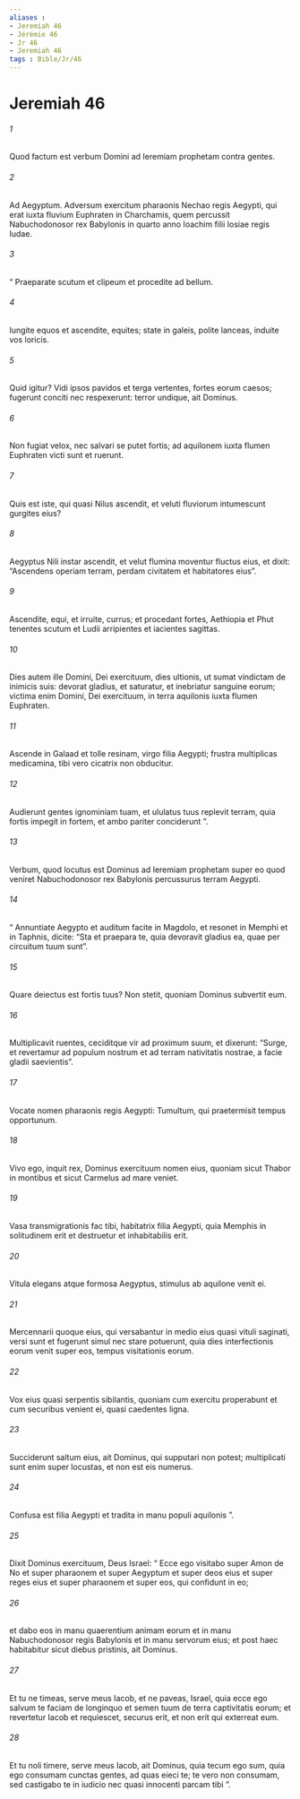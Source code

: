 ```yaml
---
aliases : 
- Jeremiah 46
- Jérémie 46
- Jr 46
- Jeremiah 46
tags : Bible/Jr/46
---
```


# Jeremiah 46

###### 1
Quod factum est verbum Domini ad Ieremiam prophetam contra gentes.
###### 2
Ad Aegyptum. Adversum exercitum pharaonis Nechao regis Aegypti, qui erat iuxta fluvium Euphraten in Charchamis, quem percussit Nabuchodonosor rex Babylonis in quarto anno Ioachim filii Iosiae regis Iudae.
###### 3
“ Praeparate scutum et clipeum et procedite ad bellum.
###### 4
Iungite equos et ascendite, equites; state in galeis, polite lanceas, induite vos loricis.
###### 5
Quid igitur? Vidi ipsos pavidos et terga vertentes, fortes eorum caesos; fugerunt conciti nec respexerunt: terror undique, ait Dominus.
###### 6
Non fugiat velox, nec salvari se putet fortis; ad aquilonem iuxta flumen Euphraten victi sunt et ruerunt.
###### 7
Quis est iste, qui quasi Nilus ascendit, et veluti fluviorum intumescunt gurgites eius?
###### 8
Aegyptus Nili instar ascendit, et velut flumina moventur fluctus eius, et dixit: “Ascendens operiam terram, perdam civitatem et habitatores eius”.
###### 9
Ascendite, equi, et irruite, currus; et procedant fortes, Aethiopia et Phut tenentes scutum et Ludii arripientes et iacientes sagittas.
###### 10
Dies autem ille Domini, Dei exercituum, dies ultionis, ut sumat vindictam de inimicis suis: devorat gladius, et saturatur, et inebriatur sanguine eorum; victima enim Domini, Dei exercituum, in terra aquilonis iuxta flumen Euphraten.
###### 11
Ascende in Galaad et tolle resinam, virgo filia Aegypti; frustra multiplicas medicamina, tibi vero cicatrix non obducitur.
###### 12
Audierunt gentes ignominiam tuam, et ululatus tuus replevit terram, quia fortis impegit in fortem, et ambo pariter conciderunt ”.
###### 13
Verbum, quod locutus est Dominus ad Ieremiam prophetam super eo quod veniret Nabuchodonosor rex Babylonis percussurus terram Aegypti.
###### 14
“ Annuntiate Aegypto et auditum facite in Magdolo, et resonet in Memphi et in Taphnis, dicite: “Sta et praepara te, quia devoravit gladius ea, quae per circuitum tuum sunt”.
###### 15
Quare deiectus est fortis tuus? Non stetit, quoniam Dominus subvertit eum.
###### 16
Multiplicavit ruentes, ceciditque vir ad proximum suum, et dixerunt: “Surge, et revertamur ad populum nostrum et ad terram nativitatis nostrae, a facie gladii saevientis”.
###### 17
Vocate nomen pharaonis regis Aegypti: Tumultum, qui praetermisit tempus opportunum.
###### 18
Vivo ego, inquit rex, Dominus exercituum nomen eius, quoniam sicut Thabor in montibus et sicut Carmelus ad mare veniet.
###### 19
Vasa transmigrationis fac tibi, habitatrix filia Aegypti, quia Memphis in solitudinem erit et destruetur et inhabitabilis erit.
###### 20
Vitula elegans atque formosa Aegyptus, stimulus ab aquilone venit ei.
###### 21
Mercennarii quoque eius, qui versabantur in medio eius quasi vituli saginati, versi sunt et fugerunt simul nec stare potuerunt, quia dies interfectionis eorum venit super eos, tempus visitationis eorum.
###### 22
Vox eius quasi serpentis sibilantis, quoniam cum exercitu properabunt et cum securibus venient ei, quasi caedentes ligna.
###### 23
Succiderunt saltum eius, ait Dominus, qui supputari non potest; multiplicati sunt enim super locustas, et non est eis numerus.
###### 24
Confusa est filia Aegypti et tradita in manu populi aquilonis ”.
###### 25
Dixit Dominus exercituum, Deus Israel: “ Ecce ego visitabo super Amon de No et super pharaonem et super Aegyptum et super deos eius et super reges eius et super pharaonem et super eos, qui confidunt in eo; 
###### 26
et dabo eos in manu quaerentium animam eorum et in manu Nabuchodonosor regis Babylonis et in manu servorum eius; et post haec habitabitur sicut diebus pristinis, ait Dominus.
###### 27
Et tu ne timeas, serve meus Iacob, et ne paveas, Israel, quia ecce ego salvum te faciam de longinquo et semen tuum de terra captivitatis eorum; et revertetur Iacob et requiescet, securus erit, et non erit qui exterreat eum.
###### 28
Et tu noli timere, serve meus Iacob, ait Dominus, quia tecum ego sum, quia ego consumam cunctas gentes, ad quas eieci te; te vero non consumam, sed castigabo te in iudicio nec quasi innocenti parcam tibi ”.
